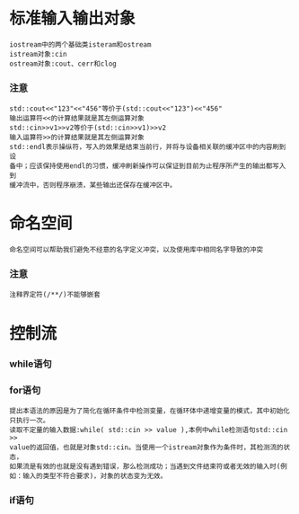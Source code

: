 # 标准输入输出对象
	iostream中的两个基础类isteram和ostream
	istream对象:cin
	ostream对象:cout、cerr和clog
### 注意
	std::cout<<"123"<<"456"等价于(std::cout<<"123")<<"456"
	输出运算符<<的计算结果就是其左侧运算对象
	std::cin>>v1>>v2等价于(std::cin>>v1)>>v2
	输入运算符>>的计算结果就是其左侧运算对象
	std::endl表示操纵符，写入的效果是结束当前行，并将与设备相关联的缓冲区中的内容刷到设
	备中；应该保持使用endl的习惯，缓冲刷新操作可以保证到目前为止程序所产生的输出都写入到
	缓冲流中，否则程序崩溃，某些输出还保存在缓冲区中。
# 命名空间
	命名空间可以帮助我们避免不经意的名字定义冲突，以及使用库中相同名字导致的冲突
### 注意
	注释界定符(/**/)不能够嵌套
# 控制流
### while语句
### for语句
	提出本语法的原因是为了简化在循环条件中检测变量，在循环体中递增变量的模式，其中初始化
	只执行一次。
	读取不定量的输入数据:while( std::cin >> value ),本例中while检测语句std::cin >>
	value的返回值，也就是对象std::cin。当使用一个istream对象作为条件时，其检测流的状态，
	如果流是有效的也就是没有遇到错误，那么检测成功；当遇到文件结束符或者无效的输入时(例
	如：输入的类型不符合要求)，对象的状态变为无效。
### if语句
